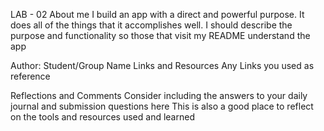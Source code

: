 LAB - 02
About me
I build an app with a direct and powerful purpose. It does all of the things that it accomplishes well. I should describe the purpose and functionality so those that visit my README understand the app

Author: Student/Group Name
Links and Resources
Any Links you used as reference

Reflections and Comments
Consider including the answers to your daily journal and submission questions here
This is also a good place to reflect on the tools and resources used and learned